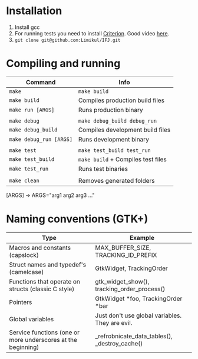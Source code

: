 # Installation
1. Install gcc
2. For running tests you need to install [Criterion](https://github.com/Snaipe/Criterion). Good video [here](https://www.youtube.com/watch?v=p-gi6ukMBPY).
3. `git clone git@github.com:Limikul/IFJ.git`

# Compiling and running
| Command                   | Info                                          |
| ---------------------     | --------------------------------------------- |
| `make`                    | `make build`                              |
| `make build`              | Compiles production build files               |
| `make run [ARGS]`         | Runs production binary                        |
|||
| `make debug`              | `make debug_build debug_run`                  |
| `make debug_build`        | Compiles development build files              |
| `make debug_run [ARGS]`   | Runs development binary                       |
|||
| `make test`               | `make test_build test_run`                    |
| `make test_build`         | `make build` + Compiles test files            |
| `make test_run`           | Runs test binaries                            |
|||
| `make clean`              | Removes generated folders                     |

[ARGS] -> ARGS="arg1 arg2 arg3 ..."

# Naming conventions (GTK+)
| Type                                                         | Example                                            |
| ------------------------------------------------------------ | -------------------------------------------------- |
| Macros and constants (capslock)                              | MAX_BUFFER_SIZE, TRACKING_ID_PREFIX                |
| Struct names and typedef's (camelcase)                       | GtkWidget, TrackingOrder                           |
| Functions that operate on structs (classic C style)          | gtk_widget_show(), tracking_order_process()        |
| Pointers                                                     | GtkWidget *foo, TrackingOrder *bar                 |
| Global variables                                             | Just don't use global variables. They are evil.    |
| Service functions (one or more underscores at the beginning) | _refrobnicate_data_tables(), _destroy_cache()      |

